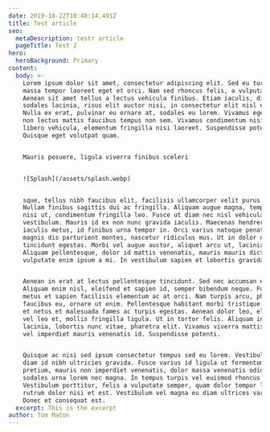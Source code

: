 ```yaml
---
date: 2019-10-22T10:40:14.491Z
title: Test article
seo:
  metaDescription: testr article
  pageTitle: Test 2
hero:
  heroBackground: Primary
content:
  body: >-
    Lorem ipsum dolor sit amet, consectetur adipiscing elit. Sed eu turpis at
    massa tempor laoreet eget et orci. Nam sed rhoncus felis, a vulputate ex.
    Aenean sit amet tellus a lectus vehicula finibus. Etiam iaculis, diam a
    sodales lacinia, risus elit auctor nisi, in consectetur elit nisl et magna.
    Nulla ex erat, pulvinar eu ornare at, sodales eu lorem. Vivamus eget turpis
    non lectus mattis faucibus tempus non sem. Vivamus condimentum nisi eu
    libero vehicula, elementum fringilla nisi laoreet. Suspendisse potenti.
    Quisque eget volutpat quam.


    Mauris posuere, ligula viverra finibus sceleri


    ![Splash](/assets/splash.webp)


    sque, tellus nibh faucibus elit, facilisis ullamcorper velit purus a purus.
    Nullam finibus sagittis dui ac fringilla. Aliquam augue magna, tempor in
    nisi ut, condimentum fringilla leo. Fusce ut diam nec nisl vehicula
    vestibulum. Mauris id ex non nunc gravida iaculis. Maecenas hendrerit
    iaculis metus, id finibus urna tempor in. Orci varius natoque penatibus et
    magnis dis parturient montes, nascetur ridiculus mus. Ut in dolor non nunc
    tincidunt egestas. Morbi vel augue auctor, aliquet arcu ut, lacinia nunc.
    Aliquam pellentesque, dolor id mattis venenatis, mauris mauris dictum mi, a
    vulputate enim ipsum a mi. In vestibulum sapien et lobortis gravida.


    Aenean in erat at lectus pellentesque tincidunt. Sed nec accumsan erat.
    Aliquam enim nisl, eleifend et sapien id, semper bibendum neque. Fusce non
    metus et sapien facilisis elementum ac at orci. Nam turpis arcu, pharetra id
    faucibus eu, ornare ut enim. Pellentesque habitant morbi tristique senectus
    et netus et malesuada fames ac turpis egestas. Aenean dolor leo, elementum
    vel leo et, mollis fringilla ligula. Ut in tortor felis. Aliquam in mi
    lacinia, lobortis nunc vitae, pharetra elit. Vivamus viverra mattis ligula,
    vel imperdiet mauris venenatis id. Suspendisse potenti.


    Quisque ac nisi sed ipsum consectetur tempus sed eu lorem. Vestibulum ac
    diam id nibh ultricies gravida. Fusce varius id ligula ut fermentum. Mauris
    pretium, mauris non imperdiet venenatis, dolor massa venenatis odio, ut
    sodales urna lorem nec magna. In tempus turpis vel euismod rhoncus.
    Vestibulum porttitor, felis a vulputate semper, quam dolor tempor leo, sed
    rutrum dolor nisi et est. Vestibulum vel magna eu diam ultrices varius.
    Donec et consequat est.
  excerpt: This is the excerpt
author: Tom Maton
---
```


